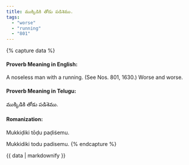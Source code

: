 ```yaml
---
title: ముక్కిడికి తోడు పడిశెము.
tags:
  - "worse"
  - "running"
  - "801"
---
```


{% capture data %}
#### Proverb Meaning in English:
A noseless man with a running.
(See Nos. 801, 1630.)
Worse and worse.

#### Proverb Meaning in Telugu:
ముక్కిడికి తోడు పడిశెము.

#### Romanization:
Mukkiḍiki tōḍu paḍiśemu.

Mukkidiki todu padisemu.
{% endcapture %}

{{ data | markdownify }}

